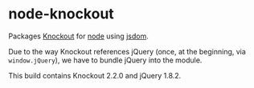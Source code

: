# node-knockout

Packages [Knockout](http://knockoutjs.com) for [node](http://nodejs.org) using [jsdom](https://github.com/tmpvar/jsdom).

Due to the way Knockout references jQuery (once, at the beginning, via `window.jQuery`), we have to bundle jQuery into the module.

This build contains Knockout 2.2.0 and jQuery 1.8.2.
